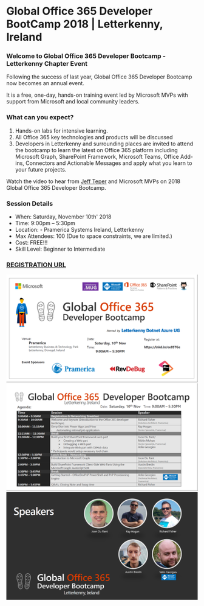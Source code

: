 # Global Office 365 Developer BootCamp 2018 | Letterkenny, Ireland


### Welcome to Global Office 365 Developer Bootcamp - Letterkenny Chapter Event

Following the success of last year, Global Office 365 Developer Bootcamp now becomes an annual event.

It is a free, one-day, hands-on training event led by Microsoft MVPs with support from Microsoft and local community leaders.

### What can you expect? ###
1. Hands-on labs for intensive learning.
2. All Office 365 key technologies and products will be discussed
3. Developers in Letterkenny and surrounding places are invited to attend the bootcamp to learn the latest on Office 365 platform including Microsoft Graph, SharePoint Framework, Microsoft Teams, Office Add-ins, Connectors and Actionable Messages and apply what you learn to your future projects.

Watch the video to hear from [Jeff Teper](https://youtu.be/V65ASGgZksw) and Microsoft MVPs on 2018 Global Office 365 Developer Bootcamp.

### Session Details ###
*  When: Saturday, November 10th' 2018
*  Time: 9:00pm – 5:30pm
* Location: - Pramerica Systems Ireland, Letterkenny
* Max Attendees: 100 (Due to space constraints, we are limited.)
* Cost: FREE!!!
* Skill Level: Beginner to Intermediate

### [REGISTRATION URL](https://www.meetup.com/lk-mug/events/255066993/)

![alt text](https://github.com/lk-mug/global-o365-dev-bootcamp-2018/blob/master/images/o365_announcement_flyer.png "Global")
![alt text](https://github.com/lk-mug/global-o365-dev-bootcamp-2018/blob/master/images/o365_agenda_flyer.png "Agenda")
![alt text](https://github.com/lk-mug/global-o365-dev-bootcamp-2018/blob/master/images/o365_speakers_flyer.png "Speaker")
